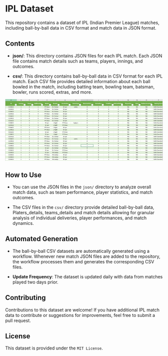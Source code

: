 # IPL Dataset

This repository contains a dataset of IPL (Indian Premier League) matches, including ball-by-ball data in CSV format and match data in JSON format.

## Contents

- **json/**: This directory contains JSON files for each IPL match. Each JSON file contains match details such as teams, players, innings, and outcomes.

- **csv/**: This directory contains ball-by-ball data in CSV format for each IPL match. Each CSV file provides detailed information about each ball bowled in the match, including batting team, bowling team, batsman, bowler, runs scored, extras, and more.

![](transform/data.png)

## How to Use

- You can use the JSON files in the `json/` directory to analyze overall match data, such as team performance, player statistics, and match outcomes.

- The CSV files in the `csv/` directory provide detailed ball-by-ball data, Platers_details, teams_details and match details allowing for granular analysis of individual deliveries, player performances, and match dynamics.

## Automated Generation

- The ball-by-ball CSV datasets are automatically generated using a workflow. Whenever new match JSON files are added to the repository, the workflow processes them and generates the corresponding CSV files.

- **Update Frequency**: The dataset is updated daily with data from matches played two days prior.


## Contributing
Contributions to this dataset are welcome! If you have additional IPL match data to contribute or suggestions for improvements, feel free to submit a pull request.

## License
This dataset is provided under the `MIT License`.